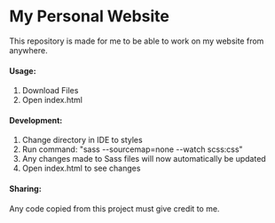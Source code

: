 # My Personal Website

This repository is made for me to be able to work on my website from anywhere.

#### Usage:  
  1. Download Files
  2. Open index.html

#### Development:
  1. Change directory in IDE to styles
  2. Run command: "sass --sourcemap=none --watch scss:css"
  3. Any changes made to Sass files will now automatically be updated
  4. Open index.html to see changes

#### Sharing:

Any code copied from this project must give credit to me.
